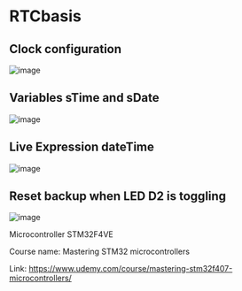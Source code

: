 # RTCbasis


## Clock configuration
![image](https://github.com/user-attachments/assets/c18dae68-823e-4c05-915c-a5cc42a0d47a)

## Variables sTime and sDate
![image](https://github.com/user-attachments/assets/0477bb91-b7e0-4318-832d-02abfb704f7b)

## Live Expression dateTime

![image](https://github.com/user-attachments/assets/a80f4860-189c-4c15-8928-cdc45d7d07c1)

## Reset backup when LED D2 is toggling
![image](https://github.com/user-attachments/assets/31bc1906-6dbd-4a1e-a312-931f4c26ea01)


Microcontroller STM32F4VE

Course name: Mastering STM32 microcontrollers

Link: https://www.udemy.com/course/mastering-stm32f407-microcontrollers/
